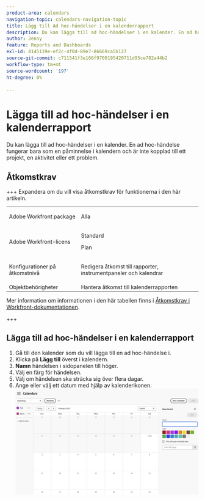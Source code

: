 ```yaml
---
product-area: calendars
navigation-topic: calendars-navigation-topic
title: Lägg till Ad hoc-händelser i en kalenderrapport
description: Du kan lägga till ad hoc-händelser i en kalender. En ad hoc-händelse fungerar bara som en påminnelse i kalendern och är inte kopplad till ett projekt, en aktivitet eller ett problem.
author: Jenny
feature: Reports and Dashboards
exl-id: 4145119e-ef2c-4f0d-89e7-86669ca5b127
source-git-commit: c711541f3e166f9700195420711d95ce782a44b2
workflow-type: tm+mt
source-wordcount: '197'
ht-degree: 0%

---
```


# Lägga till ad hoc-händelser i en kalenderrapport

Du kan lägga till ad hoc-händelser i en kalender. En ad hoc-händelse fungerar bara som en påminnelse i kalendern och är inte kopplad till ett projekt, en aktivitet eller ett problem.

## Åtkomstkrav

+++ Expandera om du vill visa åtkomstkrav för funktionerna i den här artikeln.

<table style="table-layout:auto"> 
 <col> 
 </col> 
 <col> 
 </col> 
 <tbody> 
  <tr> 
   <td role="rowheader">Adobe Workfront package</td> 
   <td> <p>Alla</p> </td> 
  </tr> 
  <tr> 
   <td role="rowheader">Adobe Workfront-licens</td> 
   <td><p>Standard</p>
       <p>Plan</p></td> 
  </tr> 
  <tr> 
   <td role="rowheader">Konfigurationer på åtkomstnivå</td> 
   <td> <p> Redigera åtkomst till rapporter, instrumentpaneler och kalendrar</p></td> 
  </tr> 
  <tr> 
   <td role="rowheader">Objektbehörigheter</td> 
   <td>Hantera åtkomst till kalenderrapporten</td> 
  </tr> 
 </tbody> 
</table>

Mer information om informationen i den här tabellen finns i [Åtkomstkrav i Workfront-dokumentationen](/help/quicksilver/administration-and-setup/add-users/access-levels-and-object-permissions/access-level-requirements-in-documentation.md).

+++


## Lägga till ad hoc-händelser i en kalenderrapport

1. Gå till den kalender som du vill lägga till en ad hoc-händelse i.
1. Klicka på **Lägg till** överst i kalendern.
1. **Namn** händelsen i sidopanelen till höger.
1. Välj en färg för händelsen.
1. Välj om händelsen ska sträcka sig över flera dagar.
1. Ange eller välj ett datum med hjälp av kalenderikonen.
   ![lägg till ad hoc-händelse](assets/add-ad-hoc.png)